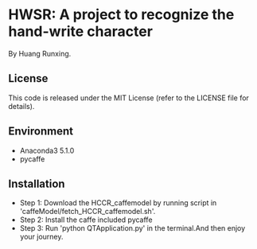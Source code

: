 # HWSR: A project to recognize the hand-write character
By Huang Runxing.

## License
This code is released under the MIT License (refer to the LICENSE file for details).

## Environment
- Anaconda3 5.1.0
- pycaffe

## Installation
- Step 1:
  Download the HCCR_caffemodel by running script in 'caffeModel/fetch_HCCR_caffemodel.sh'.
- Step 2:
  Install the caffe included pycaffe
- Step 3:
  Run 'python QTApplication.py' in the terminal.And then enjoy your journey.
